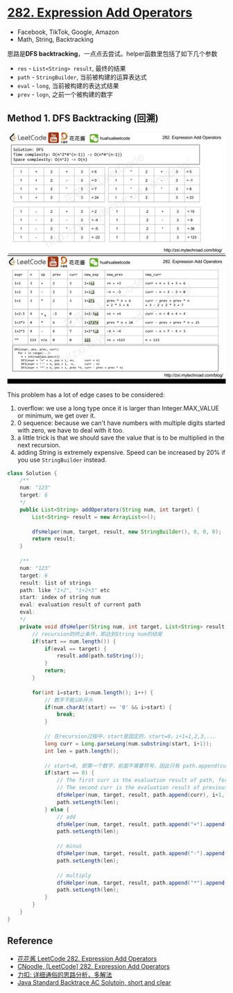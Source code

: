 # [282. Expression Add Operators](https://leetcode.com/problems/expression-add-operators/description/)

* Facebook, TikTok, Google, Amazon
* Math, String, Backtracking


思路是**DFS backtracking**，一点点去尝试。helper函数里包括了如下几个参数
* `res` - `List<String> result`, 最终的结果
* `path` - `StringBuilder`, 当前被构建的运算表达式
* `eval` - `long`, 当前被构建的表达式结果
* `prev` - `logn`, 之前一个被构建的数字


## Method 1. DFS Backtracking (回溯)

![](images/0282_Expression.Add.Operators.png)
![](images/0282_2.png)

This problem has a lot of edge cases to be considered:
1. overflow: we use a long type once it is larger than Integer.MAX_VALUE or minimum, we get over it.
2. 0 sequence: because we can't have numbers with multiple digits started with zero, we have to deal with it too.
3. a little trick is that we should save the value that is to be multiplied in the next recursion.
4. adding String is extremely expensive. Speed can be increased by 20% if you use `StringBuilder` instead.

```java
class Solution {
    /**
    num: "123"
    target: 6
    */
    public List<String> addOperators(String num, int target) {
        List<String> result = new ArrayList<>();

        dfsHelper(num, target, result, new StringBuilder(), 0, 0, 0);
        return result;
    }

    /**
    num: "123"
    target: 6
    result: list of strings
    path: like "1+2", "1+2+3" etc
    start: index of string num
    eval: evaluation result of current path
    eval: 
    */
    private void dfsHelper(String num, int target, List<String> result, StringBuilder path, int start, long eval, long prev) {
        // recursion的终止条件，即达到String num的结尾
        if(start == num.length()) {
            if(eval == target) {
                result.add(path.toString());
            }
            return;
        }

        for(int i=start; i<num.length(); i++) {
            // 数字不能以0开头
            if(num.charAt(start) == '0' && i>start) {
                break;
            }

            // 在recursion过程中，start是固定的，start=0，i+1=1,2,3,...
            long curr = Long.parseLong(num.substring(start, i+1));
            int len = path.length();
            
            // start=0, 即第一个数字，前面不需要符号，因此只有 path.append(curr)
            if(start == 0) {
                // The first curr is the evaluation result of path, for example path="12", curr = 12
                // The second curr is the evaluation result of previous number, 
                dfsHelper(num, target, result, path.append(curr), i+1, curr, curr);
                path.setLength(len);
            } else {
                // add
                dfsHelper(num, target, result, path.append("+").append(curr), i+1, eval+curr, curr);
                path.setLength(len);

                // minus
                dfsHelper(num, target, result, path.append("-").append(curr), i+1, eval-curr, -curr);
                path.setLength(len);

                // multiply
                dfsHelper(num, target, result, path.append("*").append(curr), i+1, eval - prev + prev * curr, prev * curr);
                path.setLength(len);
            }
        }
    }
}
```



## Reference
* [花花酱 LeetCode 282. Expression Add Operators](http://zxi.mytechroad.com/blog/searching/leetcode-282-expression-add-operators/)
* [CNoodle, [LeetCode] 282. Expression Add Operators](https://www.cnblogs.com/cnoodle/p/12928364.html)
* [力扣: 详细通俗的思路分析，多解法](https://leetcode.cn/problems/expression-add-operators/solutions/174926/xiang-xi-tong-su-de-si-lu-fen-xi-duo-jie-fa-by-52/)
* [Java Standard Backtrace AC Solutoin, short and clear](https://leetcode.com/problems/expression-add-operators/solutions/71895/Java-Standard-Backtrace-AC-Solutoin-short-and-clear/)
